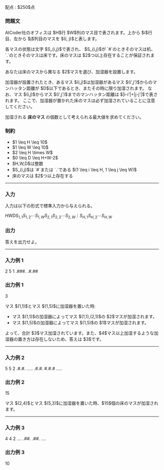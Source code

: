 
<div>

<span>

<span>

<p>
配点 : $250$点
</p>

<div>

<section>

### **問題文**

<p>
AtCoder社のオフィスは $H$行 $W$列のマス目で表されます。上から $i$行目、左から $j$列目のマスを $(i, j)$と表します。
</p>

<p>
各マスの状態は文字 $S_{i,j}$で表され、 $S_{i,j}$が `#`のときそのマスは机、`.`のときそのマスは床です。床のマスは $2$つ以上存在することが保証されます。
</p>

<p>
あなたは床のマスから異なる $2$マスを選び、加湿器を設置します。
</p>

<p>
加湿器が設置されたとき、あるマス $(i,j)$は加湿器があるマス $(i',j')$からのマンハッタン距離が $D$以下であるとき、またその時に限り加湿されます。
なお、マス $(i,j)$からマス $(i',j')$までのマンハッタン距離は $|i-i'|+|j-j'|$で表されます。
ここで、加湿器が置かれた床のマスは必ず加湿されていることに注意してください。
</p>

<p>
加湿される 
<strong>
床のマス
</strong>
の個数として考えられる最大値を求めてください。
</p>

</section>

</div>

<div>

<section>

### **制約**

<ul>

<li>
$1 \leq H \leq 10$
</li>

<li>
$1 \leq W \leq 10$
</li>

<li>
$2 \leq H \times W$
</li>

<li>
$0 \leq D \leq H+W-2$
</li>

<li>
$H,W,D$は整数
</li>

<li>
$S_{i,j}$は `#`または `.`である $(1 \leq i \leq H, 1 \leq j \leq W)$
</li>

<li>
床のマスは $2$つ以上存在する
</li>

</ul>

</section>

</div>

---

<div>

<div>

<section>

### **入力**

<p>
入力は以下の形式で標準入力から与えられる。
</p>

<div>

$H$$W$$D$$S_{1,1}$$S_{1,2}$$\cdots$$S_{1,W}$$S_{2,1}$$S_{2,2}$$\cdots$$S_{2,W}$$\vdots$$S_{H,1}$$S_{H,2}$$\cdots$$S_{H,W}$
</div>

</section>

</div>

<div>

<section>

### **出力**

<p>
答えを出力せよ。
</p>

</section>

</div>

</div>

---

<div>

<section>

### **入力例 1**

<div>

2 5 1
.###.
.#.##

</div>

</section>

</div>

<div>

<section>

### **出力例 1**

<div>

3

</div>

<p>
マス $(1,1)$とマス $(1,5)$に加湿器を置いた時:
</p>

<ul>

<li>
マス $(1,1)$の加湿器によってマス $(1,1),(2,1)$の $2$マスが加湿されます。
</li>

<li>
マス $(1,5)$の加湿器によってマス $(1,5)$の $1$マスが加湿されます。
</li>

</ul>

<p>
よって、合計 $3$マス加湿されています。また、$4$マス以上加湿するような加湿器の置き方は存在しないため、答えは $3$です。
</p>

</section>

</div>

---

<div>

<section>

### **入力例 2**

<div>

5 5 2
.#.#.
.....
.#.#.
#.#.#
.....

</div>

</section>

</div>

<div>

<section>

### **出力例 2**

<div>

15

</div>

<p>
マス $(2,4)$とマス $(5,3)$に加湿器を置いた時、$15$個の床のマスが加湿されます。
</p>

</section>

</div>

---

<div>

<section>

### **入力例 3**

<div>

4 4 2
....
.##.
.##.
....

</div>

</section>

</div>

<div>

<section>

### **出力例 3**

<div>

10

</div>

</section>

</div>

</span>

</span>

</div>
